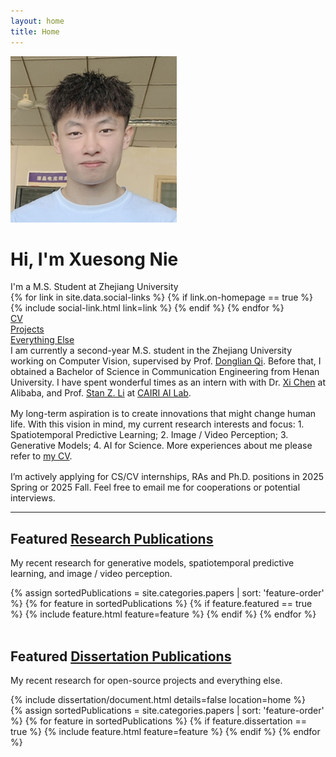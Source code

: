 ```yaml
---
layout: home
title: Home
---
```


<div id="intro-wrapper" class="l-text">
	<div id="intro-title-wrapper">
		<div id="intro-image-wrapper">
			<img id="intro-image" src="/images/portrait.png"></div>
		<div id="intro-title-text-wrapper">
			<h1 id="intro-title">Hi, I'm Xuesong Nie</h1>
			<div id="intro-subtitle">I'm a M.S. Student at Zhejiang University</div>
			<div id="intro-title-socials">
				{% for link in site.data.social-links %}
					{% if link.on-homepage == true %}
						{% include social-link.html link=link %}
					{% endif %}
				{% endfor %}
			</div>
		</div>
	</div>
	<!-- <hr class="l-middle home-hr"> -->
	<div id="everything-else" class="l-middle">
		<a href="{{ site.url }}/cv"><div><i class="fa fa-portrait icon icon-right-space"></i>CV</div></a>
		<a href="{{ site.url }}/projects"><div><i class="fa fa-shapes icon icon-right-space"></i>Projects</div></a>
		<a href="{{ site.url }}/everything-else"><div><i class="fa fa-list-ul icon icon-right-space"></i>Everything Else</div></a>
	</div>
	<div>
		I am currently a second-year M.S. student in the Zhejiang University working on Computer Vision, supervised by Prof. <a href="https://person.zju.edu.cn/0004117">Donglian Qi</a>. Before that, I obtained a Bachelor of Science in Communication Engineering from Henan University. I have spent wonderful times as an intern with with Dr. <a href="https://xavierchen34.github.io/">Xi Chen</a> at Alibaba, and Prof. <a href="https://scholar.google.com/citations?hl=zh-CN&user=Y-nyLGIAAAAJ">Stan Z. Li</a> at <a href="https://www.westlake.edu.cn/">CAIRI AI Lab</a>.
	</div>
	<div style="height: 1rem"></div>
	<div>
		My long-term aspiration is to create innovations that might change human life. With this vision in mind, my current research interests and focus: 1. Spatiotemporal Predictive Learning; 2. Image / Video Perception; 3. Generative Models; 4. AI for Science. More experiences about me please refer to <a href="/cv">my CV</a>.
	</div>
	<div style="height: 1rem"></div>
	<div>
		I’m actively applying for CS/CV internships, RAs and Ph.D. positions in 2025 Spring or 2025 Fall. Feel free to email me for cooperations or potential interviews.
	</div>
</div>

<hr class="l-middle home-hr">

<h2 class="feature-title l-page">Featured <a href="/cv/#publications">Research Publications</a></h2>

<p class="feature-text l-page">
	My recent research for generative models, spatiotemporal predictive learning, and image / video perception.
</p>

<div class="cover-wrapper cover-wrapper-3-col l-page">
	{% assign sortedPublications = site.categories.papers | sort: 'feature-order' %}
	{% for feature in sortedPublications %}
		{% if feature.featured == true %}
			{% include feature.html feature=feature %}
		{% endif %}
	{% endfor %}
</div>

<br>
<h2 class="feature-title l-page">Featured <a href="/dissertation">Dissertation Publications</a></h2>

<p class="feature-text l-page">
	My recent research for open-source projects and everything else.
</p>

<div class="cover-wrapper cover-wrapper-1-col l-text">
	{% include dissertation/document.html details=false location=home %}
</div>

<div class="cover-wrapper cover-wrapper-3-col l-page">
	{% assign sortedPublications = site.categories.papers | sort: 'feature-order' %}
	{% for feature in sortedPublications %}
		{% if feature.dissertation == true %}
			{% include feature.html feature=feature %}
		{% endif %}
	{% endfor %}
</div>
